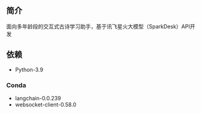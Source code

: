 ## 简介
面向多年龄段的交互式古诗学习助手，基于讯飞星火大模型（SparkDesk）API开发

## 依赖
- Python-3.9
### Conda
- langchain-0.0.239
- websocket-client-0.58.0